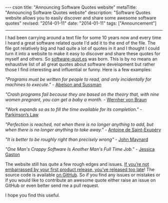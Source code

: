 --- cson
title: "Announcing Software Quotes website"
metaTitle: "Announcing Software Quotes website"
description: "Software Quotes website allows you to easily discover and share some awesome software quotes"
revised: "2014-01-11"
date: "2014-01-11"
tags: ["Announcement"]

---
I had been carrying around a text file for some 10 years now and every time I heard a great software related quote I'd add it to the end of the file. The file got relatively big and had quite a lot of quotes in it and I thought I could turn it into a website to make it easy to discover and share these quotes for myself and others. So [software-quot.es](http://software-quot.es>software-quot.es) was born. This is by no means an exhaustive list of all great quotes about software development but rather those I find interesting and influential or funny. Here is a few examples:

*"Programs must be written for people to read, and only incidentally for machines to execute."* - [Abelson and Sussman](http://www.software-quot.es/programs-must-be-written-for-people-to-read-and-incidentally-for-machines-to-execute/)

*"Crash programs fail because they are based on the theory that, with nine women pregnant, you can get a baby a month.* - [Wernher von Braun](http://www.software-quot.es/with-nine-women-pregnant-can-you-get-a-baby-a-month/)

*"Work expands so as to fill the time available for its completion."* - [Parkinson’s Law](http://www.software-quot.es/work-expands-so-as-to-fill-the-time-available-for-its-completion/)

*"Perfection is reached, not when there is no longer anything to add, but when there is no longer anything to take away."* - [Antoine de Saint-Exupéry](http://www.software-quot.es/perfection-is-reached-not-when-there-is-no-longer-anything-to-add/)

*"It is better to be roughly right than precisely wrong"* - [John Maynard](http://www.software-quot.es/it-is-better-to-be-roughly-right-than-precisely-wrong/)

*"One Man's Crappy Software Is Another Man's Full Time Job."* - [Jessica Gaston](http://www.software-quot.es/one-mans-crappy-software-is-another-mans-full-time-job/)

The website still has quite a few rough edges and issues. [If you’re not embarrassed by your first product release, you’ve released too late](http://www.software-quot.es/if-youre-not-embarrassed-by-your-first-product-release-youve-released-too-late/)! The source code is available [on GitHub](https://github.com/MehdiK/software-quotes). So if you find any issues or mistakes or if you would like to contribute an awesome quote either raise an issue on GitHub or even better send me a pull request.

I hope you find this useful.
